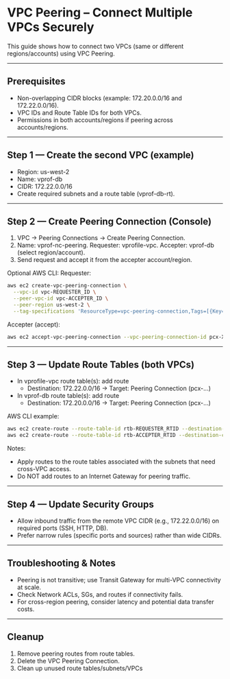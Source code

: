 # VPC Peering – Connect Multiple VPCs Securely

This guide shows how to connect two VPCs (same or different regions/accounts) using VPC Peering.

---

## Prerequisites
- Non-overlapping CIDR blocks (example: 172.20.0.0/16 and 172.22.0.0/16).  
- VPC IDs and Route Table IDs for both VPCs.  
- Permissions in both accounts/regions if peering across accounts/regions.

---

## Step 1 — Create the second VPC (example)
- Region: us-west-2  
- Name: vprof-db  
- CIDR: 172.22.0.0/16  
- Create required subnets and a route table (vprof-db-rt).

---

## Step 2 — Create Peering Connection (Console)
1. VPC → Peering Connections → Create Peering Connection.  
2. Name: vprof-nc-peering. Requester: vprofile-vpc. Accepter: vprof-db (select region/account).  
3. Send request and accept it from the accepter account/region.

Optional AWS CLI:
Requester:
```bash
aws ec2 create-vpc-peering-connection \
  --vpc-id vpc-REQUESTER_ID \
  --peer-vpc-id vpc-ACCEPTER_ID \
  --peer-region us-west-2 \
  --tag-specifications 'ResourceType=vpc-peering-connection,Tags=[{Key=Name,Value=vprof-nc-peering}]'
```
Accepter (accept):
```bash
aws ec2 accept-vpc-peering-connection --vpc-peering-connection-id pcx-XXXXXXXX
```

---

## Step 3 — Update Route Tables (both VPCs)
- In vprofile-vpc route table(s): add route
  - Destination: 172.22.0.0/16 → Target: Peering Connection (pcx-...)
- In vprof-db route table(s): add route
  - Destination: 172.20.0.0/16 → Target: Peering Connection (pcx-...)

AWS CLI example:
```bash
aws ec2 create-route --route-table-id rtb-REQUESTER_RTID --destination-cidr-block 172.22.0.0/16 --vpc-peering-connection-id pcx-XXXXXXXX
aws ec2 create-route --route-table-id rtb-ACCEPTER_RTID --destination-cidr-block 172.20.0.0/16 --vpc-peering-connection-id pcx-XXXXXXXX
```

Notes:
- Apply routes to the route tables associated with the subnets that need cross-VPC access.  
- Do NOT add routes to an Internet Gateway for peering traffic.

---

## Step 4 — Update Security Groups
- Allow inbound traffic from the remote VPC CIDR (e.g., 172.22.0.0/16) on required ports (SSH, HTTP, DB).  
- Prefer narrow rules (specific ports and sources) rather than wide CIDRs.

---

## Troubleshooting & Notes
- Peering is not transitive; use Transit Gateway for multi-VPC connectivity at scale.  
- Check Network ACLs, SGs, and routes if connectivity fails.  
- For cross-region peering, consider latency and potential data transfer costs.

---

## Cleanup
1. Remove peering routes from route tables.  
2. Delete the VPC Peering Connection.  
3. Clean up unused route tables/subnets/VPCs